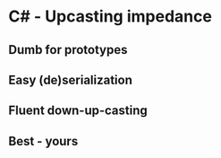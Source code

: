 # C# - Upcasting impedance

## Dumb for prototypes

## Easy (de)serialization

## Fluent down-up-casting

## Best - yours
